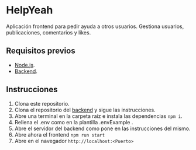# HelpYeah
Aplicación frontend para pedir ayuda a otros usuarios. Gestiona usuarios, publicaciones, comentarios y likes.

## Requisitos previos
- [Node.js](https://nodejs.org/en/download).
- [Backend](https://github.com/HectornsGit/portal_necesidades).

## Instrucciones

1. Clona este repositorio.
2. Clona el repositorio del [backend](https://github.com/HectornsGit/portal_necesidades) y sigue las instrucciones.
3. Abre una terminal en la carpeta raíz e instala las dependencias `npm i`.
4. Rellena el .env como en la plantilla .envExample .
5. Abre el servidor del backend como pone en las instrucciones del mismo.
6. Abre ahora el frontend `npm run start`
7. Abre en el navegador `http://localhost:<Puerto>` 
